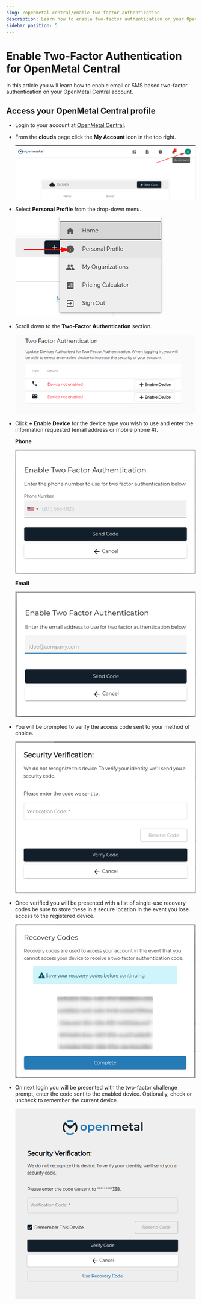 ```yaml
---
slug: /openmetal-central/enable-two-factor-authentication
description: Learn how to enable two-factor authentication on your OpenMetal Central account
sidebar_position: 5
---
```

# Enable Two-Factor Authentication for OpenMetal Central

In this article you will learn how to enable email or SMS based two-factor
authentication on your OpenMetal Central account.

## Access your OpenMetal Central profile

- Login to your account at [OpenMetal Central](https://central.openmetal.io).

- From the **clouds** page click the **My Account** icon in the top right.
  
  ![My Account](images/my-account-central.png)

- Select **Personal Profile** from the drop-down menu.
  
  ![Personal Profile](images/profile-drop-down-central.png)

- Scroll down to the **Two-Factor Authentication** section.
  
  ![Two-Factor Authentication](images/two-factor-auth-central.png)

- Click **+ Enable Device** for the device type you wish to use and enter the
  information requested (email address or mobile phone #).

  **Phone**
  
  ![Two-Factor phone](images/two-factor-phone.png)

  **Email**
  
  ![Two-Factor email](images/two-factor-email.png)

- You will be prompted to verify the access code sent to your method of choice.
  
  ![Verify Code](images/verify-code-central.png)

- Once verified you will be presented with a list of single-use recovery codes
  be sure to store these in a secure location in the event you lose access to
  the registered device.

  ![Recovery codes](images/recovery-codes-obf.png)

- On next login you will be presented with the two-factor challenge prompt, enter
  the code sent to the enabled device. Optionally, check or uncheck to remember
  the current device.

  ![Two-Factor Challenge](images/two-factor-challenge.png)
